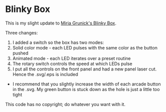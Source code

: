 # Blinky Box

This is my slight update to [Miria Grunick's Blinky Box](https://github.com/miria/BlinkyBox).

Three changes:
1. I added a switch so the box has two modes:
  1. Solid color mode - each LED pulses with the same color as the button pushed
  2. Animated mode - each LED iterates over a preset routine
2. The rotary switch controls the speed at which LEDs pulse
3. I put all the controls on the front panel and had a new panel laser cut. Hence the .svg/.eps is included
  * I recommend that you slightly increase the width of each arcade button in the .svg. My green button is stuck down as the hole is just a little too tight

This code has no copyright; do whatever you want with it.